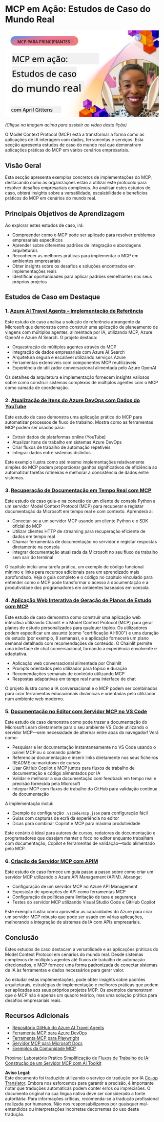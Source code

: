 <!--
CO_OP_TRANSLATOR_METADATA:
{
  "original_hash": "61a160248efabe92b09d7b08293d17db",
  "translation_date": "2025-07-29T00:41:08+00:00",
  "source_file": "09-CaseStudy/README.md",
  "language_code": "pt"
}
-->
# MCP em Ação: Estudos de Caso do Mundo Real

[![MCP em Ação: Estudos de Caso do Mundo Real](../../../translated_images/10.3262cc80b4de5071fde8ba74c5c5d6738a0a9f398dcc0423f0210f632e2238b8.pt.png)](https://youtu.be/IxshWb2Az5w)

_(Clique na imagem acima para assistir ao vídeo desta lição)_

O Model Context Protocol (MCP) está a transformar a forma como as aplicações de IA interagem com dados, ferramentas e serviços. Esta secção apresenta estudos de caso do mundo real que demonstram aplicações práticas do MCP em vários cenários empresariais.

## Visão Geral

Esta secção apresenta exemplos concretos de implementações do MCP, destacando como as organizações estão a utilizar este protocolo para resolver desafios empresariais complexos. Ao analisar estes estudos de caso, obterá insights sobre a versatilidade, escalabilidade e benefícios práticos do MCP em cenários do mundo real.

## Principais Objetivos de Aprendizagem

Ao explorar estes estudos de caso, irá:

- Compreender como o MCP pode ser aplicado para resolver problemas empresariais específicos
- Aprender sobre diferentes padrões de integração e abordagens arquiteturais
- Reconhecer as melhores práticas para implementar o MCP em ambientes empresariais
- Obter insights sobre os desafios e soluções encontrados em implementações reais
- Identificar oportunidades para aplicar padrões semelhantes nos seus próprios projetos

## Estudos de Caso em Destaque

### 1. [Azure AI Travel Agents – Implementação de Referência](./travelagentsample.md)

Este estudo de caso analisa a solução de referência abrangente da Microsoft que demonstra como construir uma aplicação de planeamento de viagens com múltiplos agentes, alimentada por IA, utilizando MCP, Azure OpenAI e Azure AI Search. O projeto destaca:

- Orquestração de múltiplos agentes através do MCP
- Integração de dados empresariais com Azure AI Search
- Arquitetura segura e escalável utilizando serviços Azure
- Ferramentas extensíveis com componentes MCP reutilizáveis
- Experiência de utilizador conversacional alimentada pelo Azure OpenAI

Os detalhes da arquitetura e implementação fornecem insights valiosos sobre como construir sistemas complexos de múltiplos agentes com o MCP como camada de coordenação.

### 2. [Atualização de Itens do Azure DevOps com Dados do YouTube](./UpdateADOItemsFromYT.md)

Este estudo de caso demonstra uma aplicação prática do MCP para automatizar processos de fluxo de trabalho. Mostra como as ferramentas MCP podem ser usadas para:

- Extrair dados de plataformas online (YouTube)
- Atualizar itens de trabalho em sistemas Azure DevOps
- Criar fluxos de trabalho de automação repetíveis
- Integrar dados entre sistemas distintos

Este exemplo ilustra como até mesmo implementações relativamente simples do MCP podem proporcionar ganhos significativos de eficiência ao automatizar tarefas rotineiras e melhorar a consistência de dados entre sistemas.

### 3. [Recuperação de Documentação em Tempo Real com MCP](./docs-mcp/README.md)

Este estudo de caso guia-o na conexão de um cliente de consola Python a um servidor Model Context Protocol (MCP) para recuperar e registar documentação da Microsoft em tempo real e com contexto. Aprenderá a:

- Conectar-se a um servidor MCP usando um cliente Python e o SDK oficial do MCP
- Utilizar clientes HTTP de streaming para recuperação eficiente de dados em tempo real
- Chamar ferramentas de documentação no servidor e registar respostas diretamente na consola
- Integrar documentação atualizada da Microsoft no seu fluxo de trabalho sem sair do terminal

O capítulo inclui uma tarefa prática, um exemplo de código funcional mínimo e links para recursos adicionais para um aprendizado mais aprofundado. Veja o guia completo e o código no capítulo vinculado para entender como o MCP pode transformar o acesso à documentação e a produtividade dos programadores em ambientes baseados em consola.

### 4. [Aplicação Web Interativa de Geração de Planos de Estudo com MCP](./docs-mcp/README.md)

Este estudo de caso demonstra como construir uma aplicação web interativa utilizando Chainlit e o Model Context Protocol (MCP) para gerar planos de estudo personalizados para qualquer tópico. Os utilizadores podem especificar um assunto (como "certificação AI-900") e uma duração de estudo (por exemplo, 8 semanas), e a aplicação fornecerá um plano semanal detalhado com recomendações de conteúdo. O Chainlit permite uma interface de chat conversacional, tornando a experiência envolvente e adaptativa.

- Aplicação web conversacional alimentada por Chainlit
- Prompts orientados pelo utilizador para tópico e duração
- Recomendações semanais de conteúdo utilizando MCP
- Respostas adaptativas em tempo real numa interface de chat

O projeto ilustra como a IA conversacional e o MCP podem ser combinados para criar ferramentas educacionais dinâmicas e orientadas pelo utilizador num ambiente web moderno.

### 5. [Documentação no Editor com Servidor MCP no VS Code](./docs-mcp/README.md)

Este estudo de caso demonstra como pode trazer a documentação do Microsoft Learn diretamente para o seu ambiente VS Code utilizando o servidor MCP—sem necessidade de alternar entre abas do navegador! Verá como:

- Pesquisar e ler documentação instantaneamente no VS Code usando o painel MCP ou o comando palette
- Referenciar documentação e inserir links diretamente nos seus ficheiros README ou markdown de cursos
- Usar GitHub Copilot e MCP juntos para fluxos de trabalho de documentação e código alimentados por IA
- Validar e melhorar a sua documentação com feedback em tempo real e precisão fornecida pela Microsoft
- Integrar MCP com fluxos de trabalho do GitHub para validação contínua de documentação

A implementação inclui:

- Exemplo de configuração `.vscode/mcp.json` para configuração fácil
- Guias com capturas de ecrã da experiência no editor
- Dicas para combinar Copilot e MCP para máxima produtividade

Este cenário é ideal para autores de cursos, redatores de documentação e programadores que desejam manter o foco no editor enquanto trabalham com documentação, Copilot e ferramentas de validação—tudo alimentado pelo MCP.

### 6. [Criação de Servidor MCP com APIM](./apimsample.md)

Este estudo de caso fornece um guia passo a passo sobre como criar um servidor MCP utilizando o Azure API Management (APIM). Abrange:

- Configuração de um servidor MCP no Azure API Management
- Exposição de operações de API como ferramentas MCP
- Configuração de políticas para limitação de taxa e segurança
- Testes do servidor MCP utilizando Visual Studio Code e GitHub Copilot

Este exemplo ilustra como aproveitar as capacidades do Azure para criar um servidor MCP robusto que pode ser usado em várias aplicações, melhorando a integração de sistemas de IA com APIs empresariais.

## Conclusão

Estes estudos de caso destacam a versatilidade e as aplicações práticas do Model Context Protocol em cenários do mundo real. Desde sistemas complexos de múltiplos agentes até fluxos de trabalho de automação direcionados, o MCP fornece uma forma padronizada de conectar sistemas de IA às ferramentas e dados necessários para gerar valor.

Ao estudar estas implementações, pode obter insights sobre padrões arquiteturais, estratégias de implementação e melhores práticas que podem ser aplicadas aos seus próprios projetos MCP. Os exemplos demonstram que o MCP não é apenas um quadro teórico, mas uma solução prática para desafios empresariais reais.

## Recursos Adicionais

- [Repositório GitHub do Azure AI Travel Agents](https://github.com/Azure-Samples/azure-ai-travel-agents)
- [Ferramenta MCP para Azure DevOps](https://github.com/microsoft/azure-devops-mcp)
- [Ferramenta MCP para Playwright](https://github.com/microsoft/playwright-mcp)
- [Servidor MCP para Microsoft Docs](https://github.com/MicrosoftDocs/mcp)
- [Exemplos da Comunidade MCP](https://github.com/microsoft/mcp)

Próximo: Laboratório Prático [Simplificação de Fluxos de Trabalho de IA: Construção de um Servidor MCP com AI Toolkit](../10-StreamliningAIWorkflowsBuildingAnMCPServerWithAIToolkit/README.md)

**Aviso Legal**:  
Este documento foi traduzido utilizando o serviço de tradução por IA [Co-op Translator](https://github.com/Azure/co-op-translator). Embora nos esforcemos para garantir a precisão, é importante notar que traduções automáticas podem conter erros ou imprecisões. O documento original na sua língua nativa deve ser considerado a fonte autoritária. Para informações críticas, recomenda-se a tradução profissional realizada por humanos. Não nos responsabilizamos por quaisquer mal-entendidos ou interpretações incorretas decorrentes do uso desta tradução.